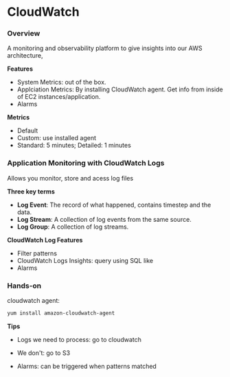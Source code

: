 # CloudWatch

### Overview

A monitoring and observability platform to give insights into our AWS architecture,

**Features**

- System Metrics: out of the box. 
- Applciation Metrics: By installing CloudWatch agent. Get info from inside of EC2 instances/application.
- Alarms

**Metrics**

- Default
- Custom: use installed agent
- Standard: 5 minutes; Detailed: 1 minutes

### Application Monitoring with CloudWatch Logs

Allows you monitor, store and acess log files

**Three key terms**

- **Log Event**: The record of what happened, contains timestep and the data.
- **Log Stream**: A collection of log events from the same source.
- **Log Group**: A collection of log streams.

**CloudWatch Log Features**

- Filter patterns
- CloudWatch Logs Insights: query using SQL like 
- Alarms

### Hands-on

cloudwatch agent:

```bash
yum install amazon-cloudwatch-agent
```

**Tips**

- Logs we need to process: go to cloudwatch
- We don't: go to S3

- Alarms: can be triggered when patterns matched